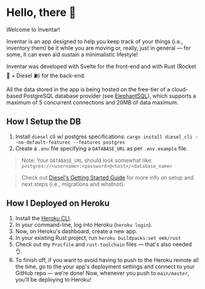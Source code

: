 # Hello, there 👋

Welcome to Inventar!

Inventar is an app designed to help you keep track of your things (i.e., inventory them) be it while you are moving or, really, just in general — for some, it can even aid sustain a minimalistic lifestyle!

Inventar was developed with Svelte for the front-end and with Rust (Rocket 🚀 + Diesel ⛽) for the back-end.

All the data stored in the app is being hosted on the free-tier of a cloud-based PostgreSQL database provider (see [ElephantSQL](https://www.elephantsql.com/)), which supports a maximum of 5 concurrent connections and 20MB of data maximum.

## How I Setup the DB

1) Install `diesel` cli w/ postgres specifications: `cargo install diesel_cli --no-default-features --features postgres`
2) Create a `.env` file specifying a `DATABASE_URL` as per `.env.example` file.

> Note: Your `DATABASE_URL` should look somewhat like: `postgres://<username>:<password>@<host>/<database_name>`

> Check out [Diesel's Getting Started Guide](https://diesel.rs/guides/getting-started) for more info on setup and next steps (i.e., migrations and whatnot).

## How I Deployed on Heroku

1) Install the [Heroku CLI](https://devcenter.heroku.com/articles/heroku-cli).
2) In your command-line, log into Heroku (`heroku login`).
3) Now, on Heroku's dashboard, create a new app.
4) In your existing Rust project, run `heroku buildpacks:set emk/rust`
5) Check out my `Procfile` and `rust-toolchain` files — that's also needed 👌.
6) To finish off, if you want to avoid having to push to the Heroku remote all the time, go to the your app's deployment settings and connect to your GitHub repo — we're done! Now, whenever you push to `main/master`, you'll be deploying to Heroku!




